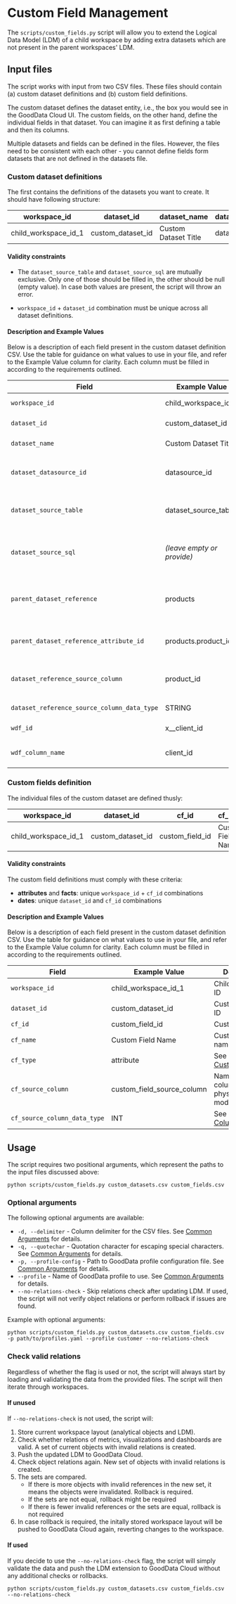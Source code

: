 # Custom Field Management

The `scripts/custom_fields.py` script will allow you to extend the Logical Data Model (LDM) of a child workspace by adding extra datasets which are not present in the parent workspaces' LDM.

## Input files

The script works with input from two CSV files. These files should contain (a) custom dataset definitions and (b) custom field definitions.

The custom dataset defines the dataset entity, i.e., the box you would see in the GoodData Cloud UI. The custom fields, on the other hand, define the individual fields in that dataset. You can imagine it as first defining a table and then its columns.

Multiple datasets and fields can be defined in the files. However, the files need to be consistent with each other - you cannot define fields form datasets that are not defined in the datasets file.

### Custom dataset definitions

The first contains the definitions of the datasets you want to create. It should have following structure:

| workspace_id         | dataset_id        | dataset_name         | dataset_datasource_id | dataset_source_table | dataset_source_sql | parent_dataset_reference | parent_dataset_reference_attribute_id | dataset_reference_source_column | dataset_reference_source_column_data_type | wdf_id | wdf_column_name |
| -------------------- | ----------------- | -------------------- | --------------------- | -------------------- | ------------------ | ------------------------ | ------------------------------------- | ------------------------------- | ----------------------------------------- | ------ | --------------- |
| child_workspace_id_1 | custom_dataset_id | Custom Dataset Title | datasource_id         | dataset_source_table |                    | parent_dataset_id        | parent_dataset.reference_field        | custom_dataset.reference_field  | column data type                          | wdf_id | wdf_column_name |

#### Validity constraints

- The `dataset_source_table` and `dataset_source_sql` are mutually exclusive. Only one of those should be filled in, the other should be null (empty value). In case both values are present, the script will throw an error.

- `workspace_id` + `dataset_id` combination must be unique across all dataset definitions.

#### Description and Example Values

Below is a description of each field present in the custom dataset definition CSV. Use the table for guidance on what values to use in your file, and refer to the Example Value column for clarity. Each column must be filled in according to the requirements outlined.

| Field                                       | Example Value              | Description                                                                                                     |
| ------------------------------------------- | -------------------------- | --------------------------------------------------------------------------------------------------------------- |
| `workspace_id`                              | child_workspace_id_1       | Child workspace id                                                                                              |
| `dataset_id`                                | custom_dataset_id          | Custom dataset id                                                                                               |
| `dataset_name`                              | Custom Dataset Title       | Custom dataset name                                                                                             |
| `dataset_datasource_id`                     | datasource_id              | Data source id (can be found in UI under "manage files")                                                        |
| `dataset_source_table`                      | dataset_source_table       | Name of the table in the physical data model                                                                    |
| `dataset_source_sql`                        | _(leave empty or provide)_ | SQL query defining the dataset (should be empty if above is filled)                                             |
| `parent_dataset_reference`                  | products                   | ID of the parent dataset to which this custom dataset will be connected                                         |
| `parent_dataset_reference_attribute_id`     | products.product_id        | Parent dataset column name used for the "join"                                                                  |
| `dataset_reference_source_column`           | product_id                 | Custom dataset column name used for the "join"                                                                  |
| `dataset_reference_source_column_data_type` | STRING                     | See [ColumnDataType](https://www.gooddata.com/docs/python-sdk/latest/pipelines/ldm_extension/#customfieldtype). |
| `wdf_id`                                    | x\_\_client_id             | Workspace data filter id                                                                                        |
| `wdf_column_name`                           | client_id                  | Name of the column used for filtering                                                                           |

### Custom fields definition

The individual files of the custom dataset are defined thusly:

| workspace_id         | dataset_id        | cf_id           | cf_name           | cf_type   | cf_source_column           | cf_source_column_data_type |
| -------------------- | ----------------- | --------------- | ----------------- | --------- | -------------------------- | -------------------------- |
| child_workspace_id_1 | custom_dataset_id | custom_field_id | Custom Field Name | attribute | custom_field_source_column | INT                        |

#### Validity constraints

The custom field definitions must comply with these criteria:

- **attributes** and **facts**: unique `workspace_id` + `cf_id` combinations
- **dates**: unique `dataset_id` and `cf_id` combinations

#### Description and Example Values

Below is a description of each field present in the custom dataset definition CSV. Use the table for guidance on what values to use in your file, and refer to the Example Value column for clarity. Each column must be filled in according to the requirements outlined.

| Field                        | Example Value              | Description                                                                                                     |
| ---------------------------- | -------------------------- | --------------------------------------------------------------------------------------------------------------- |
| `workspace_id`               | child_workspace_id_1       | Child workspace ID                                                                                              |
| `dataset_id`                 | custom_dataset_id          | Custom dataset ID                                                                                               |
| `cf_id`                      | custom_field_id            | Custom field ID                                                                                                 |
| `cf_name`                    | Custom Field Name          | Custom field name                                                                                               |
| `cf_type`                    | attribute                  | See [CustomFieldType](https://www.gooddata.com/docs/python-sdk/latest/pipelines/ldm_extension/#customfieldtype) |
| `cf_source_column`           | custom_field_source_column | Name of the column in the physical data model                                                                   |
| `cf_source_column_data_type` | INT                        | See [ColumnDataType](https://www.gooddata.com/docs/python-sdk/latest/pipelines/ldm_extension/#customfieldtype)  |

## Usage

The script requires two positional arguments, which represent the paths to the input files discussed above:

```shell
python scripts/custom_fields.py custom_datasets.csv custom_fields.csv
```

### Optional arguments

The following optional arguments are available:

- `-d, --delimiter` - Column delimiter for the CSV files. See [Common Arguments](../reference/COMMON_ARGUMENTS.md#-d---delimiter) for details.
- `-q, --quotechar` - Quotation character for escaping special characters. See [Common Arguments](../reference/COMMON_ARGUMENTS.md#-q---quotechar) for details.
- `-p, --profile-config` - Path to GoodData profile configuration file. See [Common Arguments](../reference/COMMON_ARGUMENTS.md#-p---profile-config) for details.
- `--profile` - Name of GoodData profile to use. See [Common Arguments](../reference/COMMON_ARGUMENTS.md#--profile) for details.
- `--no-relations-check` - Skip relations check after updating LDM. If used, the script will not verify object relations or perform rollback if issues are found.

Example with optional arguments:

```shell
python scripts/custom_fields.py custom_datasets.csv custom_fields.csv -p path/to/profiles.yaml --profile customer --no-relations-check
```

### Check valid relations

Regardless of whether the flag is used or not, the script will always start by loading and validating the data from the provided files. The script will then iterate through workspaces.

#### If unused

If `--no-relations-check` is not used, the script will:

1. Store current workspace layout (analytical objects and LDM).
1. Check whether relations of metrics, visualizations and dashboards are valid. A set of current objects with invalid relations is created.
1. Push the updated LDM to GoodData Cloud.
1. Check object relations again. New set of objects with invalid relations is created.
1. The sets are compared.
   - If there is more objects with invalid references in the new set, it means the objects were invalidated. Rollback is required.
   - If the sets are not equal, rollback might be required
   - If there is fewer invalid references or the sets are equal, rollback is not required
1. In case rollback is required, the initally stored workspace layout will be pushed to GoodData Cloud again, reverting changes to the workspace.

#### If used

If you decide to use the `--no-relations-check` flag, the script will simply validate the data and push the LDM extension to GoodData Cloud without any additional checks or rollbacks.

```shell
python scripts/custom_fields.py custom_datasets.csv custom_fields.csv --no-relations-check
```
